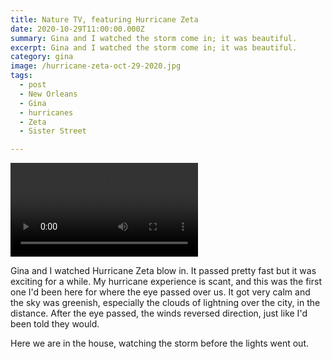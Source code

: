 ```yaml
---
title: Nature TV, featuring Hurricane Zeta
date: 2020-10-29T11:00:00.000Z
summary: Gina and I watched the storm come in; it was beautiful.
excerpt: Gina and I watched the storm come in; it was beautiful.
category: gina
image: /hurricane-zeta-oct-29-2020.jpg
tags:
  - post 
  - New Orleans
  - Gina
  - hurricanes
  - Zeta
  - Sister Street

---
```


<video controls>
    <source src="/static/img/video/hurricane-zeta-oct-29-2020.mp4"
            poster="/static/img/gina/hurricane-zeta-oct-29-2020.jpg"
            type="video/mp4">
    Sorry, your browser doesn't support embedded videos.
</video>

Gina and I watched Hurricane Zeta blow in. It passed pretty fast but it was exciting for a while. My hurricane experience is scant, and this was the first one I'd been here for where the eye passed over us. It got very calm and the sky was greenish, especially the clouds of lightning over the city, in the distance. After the eye passed, the winds reversed direction, just like I'd been told they would. 

Here we are in the house, watching the storm before the lights went out.